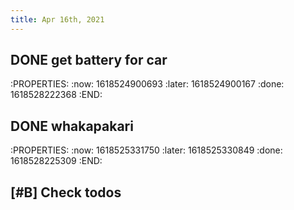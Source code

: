 ```yaml
---
title: Apr 16th, 2021
---
```


## DONE get battery for car
:PROPERTIES:
:now: 1618524900693
:later: 1618524900167
:done: 1618528222368
:END:
##
## DONE whakapakari
:PROPERTIES:
:now: 1618525331750
:later: 1618525330849
:done: 1618528225309
:END:
## [#B] Check todos
##